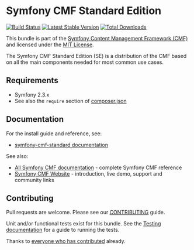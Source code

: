 # Symfony CMF Standard Edition

[![Build Status](https://secure.travis-ci.org/symfony-cmf/symfony-cmf-standard.png)](http://travis-ci.org/symfony-cmf/symfony-cmf-standard)
[![Latest Stable Version](https://poser.pugx.org/symfony-cmf/standard-edition/version.png)](https://packagist.org/packages/symfony-cmf/standard-edition)
[![Total Downloads](https://poser.pugx.org/symfony-cmf/standard-edition/d/total.png)](https://packagist.org/packages/symfony-cmf/standard-edition)

This bundle is part of the [Symfony Content Management Framework (CMF)](http://cmf.symfony.com/)
and licensed under the [MIT License](LICENSE).

The Symfony CMF Standard Edition (SE) is a distribution of the CMF based on all
the main components needed for most common use cases.

## Requirements

* Symfony 2.3.x
* See also the `require` section of [composer.json](composer.json)


## Documentation

For the install guide and reference, see:

* [symfony-cmf-standard documentation](http://symfony.com/doc/master/cmf/getting_started/installing_symfony_cmf.html)

See also:

* [All Symfony CMF documentation](http://symfony.com/doc/master/cmf/index.html) - complete Symfony CMF reference
* [Symfony CMF Website](http://cmf.symfony.com/) - introduction, live demo, support and community links


## Contributing

Pull requests are welcome. Please see our [CONTRIBUTING](CONTRIBUTING.md) guide.

Unit and/or functional tests exist for this bundle. See the
[Testing documentation](http://symfony.com/doc/master/cmf/components/testing.html)
for a guide to running the tests.

Thanks to
[everyone who has contributed](https://github.com/symfony-cmf/symfony-cmf-standard/contributors) already.
